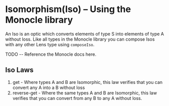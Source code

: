 # Isomorphism(Iso) – Using the Monocle library

An Iso is an optic which converts elements of type S into elements of type A without loss.  Like all types in the 
Monocle library you can compose Isos with any other Lens type using `composeIso`.  

TODO -- Reference the Monocle docs here. 

## Iso Laws
  1. get - Where types A and B are Isomorphic, this law verifies that you can convert any A into a B without loss 
  1. reverse-get -  Where the same types A and B are Isomorphic, this law verifies that you can convert from any B to any A without loss.
  
